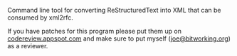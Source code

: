 Command line tool for converting ReStructuredText into XML that can be consumed by xml2rfc.

If you have patches for this program please put them up on
[codereview.appspot.com](http://codereview.appspot.com) and make sure to put myself (joe@bitworking.org) as a reviewer.